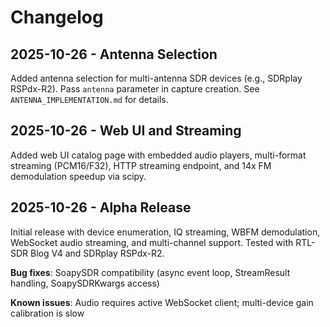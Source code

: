# Changelog

## 2025-10-26 - Antenna Selection

Added antenna selection for multi-antenna SDR devices (e.g., SDRplay RSPdx-R2). Pass `antenna` parameter in capture creation. See `ANTENNA_IMPLEMENTATION.md` for details.

## 2025-10-26 - Web UI and Streaming

Added web UI catalog page with embedded audio players, multi-format streaming (PCM16/F32), HTTP streaming endpoint, and 14x FM demodulation speedup via scipy.

## 2025-10-26 - Alpha Release

Initial release with device enumeration, IQ streaming, WBFM demodulation, WebSocket audio streaming, and multi-channel support. Tested with RTL-SDR Blog V4 and SDRplay RSPdx-R2.

**Bug fixes**: SoapySDR compatibility (async event loop, StreamResult handling, SoapySDRKwargs access)

**Known issues**: Audio requires active WebSocket client; multi-device gain calibration is slow
